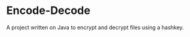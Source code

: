 Encode-Decode
=============
A project written on Java to encrypt and decrypt files using a hashkey.
